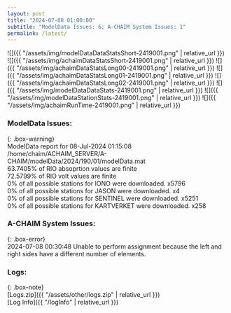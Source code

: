 ```yaml
---
layout: post
title: "2024-07-08 01:00:00"
subtitle: "ModelData Issues: 6; A-CHAIM System Issues: 1"
permalink: /latest/
---
```


![]({{ "/assets/img/modelDataDataStatsShort-2419001.png" | relative_url }})
![]({{ "/assets/img/achaimDataStatsShort-2419001.png" | relative_url }})
![]({{ "/assets/img/achaimDataStatsLong00-2419001.png" | relative_url }})
![]({{ "/assets/img/achaimDataStatsLong01-2419001.png" | relative_url }})
![]({{ "/assets/img/achaimDataStatsLong02-2419001.png" | relative_url }})
![]({{ "/assets/img/modelDataDataStats-2419001.png" | relative_url }})
![]({{ "/assets/img/modelDataStationStats-2419001.png" | relative_url }})
![]({{ "/assets/img/achaimRunTime-2419001.png" | relative_url }})


### ModelData Issues:  
  
{: .box-warning}  
 ModelData report for 08-Jul-2024 01:15:08   
 /home/chaim/ACHAIM_SERVER/A-CHAIM/modelData/2024/190/01/modelData.mat   
 63.7405% of RIO absoprtion values are finite   
 72.5799% of RIO volt values are finite   
 0% of all possible stations for IONO were downloaded. x5796   
 0% of all possible stations for JASON were downloaded. x4   
 0% of all possible stations for SENTINEL were downloaded. x5251   
 0% of all possible stations for KARTVERKET were downloaded. x258   
  
### A-CHAIM System Issues:  
  
{: .box-error}  
2024-07-08 00:30:48 Unable to perform assignment because the left and right sides have a different number of elements.  

### Logs:  
  
{: .box-note}  
[Logs.zip]({{ "/assets/other/logs.zip" | relative_url }})  
[Log Info]({{ "/logInfo" | relative_url }})  
